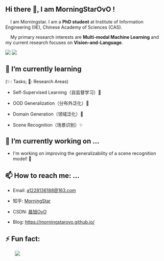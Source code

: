 ## Hi there 👋, I am MorningStarOvO !
&nbsp;&nbsp;&nbsp;&nbsp;I am Morningstar. I am a **PhD student** at Institute of Information Engineering (IIE), Chinese Academy of Sciences (CAS).

&nbsp;&nbsp;&nbsp;&nbsp;My primary research interests are **Multi-modal Machine Learning** and my current research focuses on **Vision-and-Language**.

![](https://img.shields.io/github/followers/MorningStarOvO?style=social)
![](https://img.shields.io/github/stars/MorningStarOvO?style=social)

## 🌱 I’m currently learning
(✨: Tasks; :star2:: Research Areas)
* Self-Supervised Learning（自监督学习）🌟

* OOD Generalization（分布外泛化）🌟

* Domain Generation（领域泛化）🌟

* Scene Recognition（场景识别）✨

## 🔭 I’m currently working on ...
* I'm working on improving the generalizability of a scene recognition model! 🌱

## 📫 How to reach me: ...
* Email: a1228136188@163.com

* 知乎: [MorningStar](https://www.zhihu.com/people/ha-ha-ha-ha-ha-58-78)

* CSDN: [晨旭OvO](https://blog.csdn.net/a1228136188)

* Blog: <https://morningstarovo.github.io/>

## ⚡ Fun fact:

<img style="display:block; margin: 0 0 0 30px" src="https://github-readme-stats.vercel.app/api?username=MorningStarOvO&show_icons=true&icon_color=79ff97&text_color=fff&bg_color=39393a&hide_title=false&title_color=fff&disable_animations=true&hide_border=true">

<!--
**MorningStarOvO/MorningStarOvO** is a ✨ _special_ ✨ repository because its `README.md` (this file) appears on your GitHub profile.

Here are some ideas to get you started:

- 🔭 I’m currently working on ...
- 🌱 I’m currently learning ...
- 👯 I’m looking to collaborate on ...  # 我在跟谁合作
- 🤔 I’m looking for help with ...
- 💬 Ask me about ...
- 📫 How to reach me: ...
- 😄 Pronouns: ...
- ⚡ Fun fact: ...
-->
